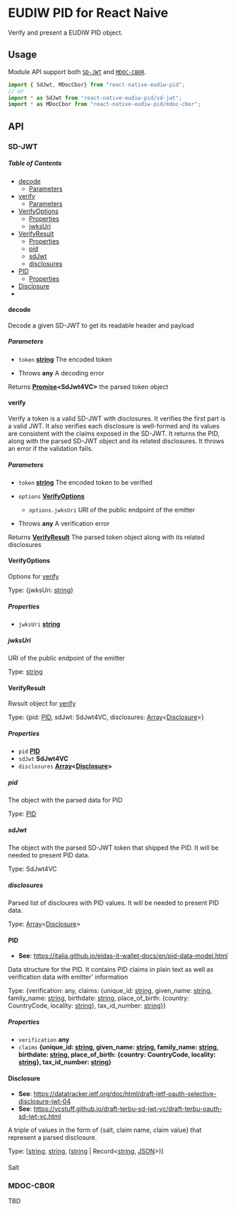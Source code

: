 # EUDIW PID for React Naive

Verify and present a EUDIW PID object.

## Usage

Module API support both [`SD-JWT`](https://italia.github.io/eidas-it-wallet-docs/en/pid-data-model.html#id1) and [`MDOC-CBOR`](https://italia.github.io/eidas-it-wallet-docs/en/pid-data-model.html#mdoc-cbor).

```ts
import { SdJwt, MDocCbor} from "react-native-eudiw-pid";
// or
import * as SdJwt from "react-native-eudiw-pid/sd-jwt";
import * as MDocCbor from "react-native-eudiw-pid/mdoc-cbor";
```

## API

### SD-JWT

<!-- Generated by documentation.js. Update this documentation by updating the source code. -->

##### Table of Contents

*   [decode](#decode)
    *   [Parameters](#parameters)
*   [verify](#verify)
    *   [Parameters](#parameters-1)
*   [VerifyOptions](#verifyoptions)
    *   [Properties](#properties)
    *   [jwksUri](#jwksuri)
*   [VerifyResult](#verifyresult)
    *   [Properties](#properties-1)
    *   [pid](#pid)
    *   [sdJwt](#sdjwt)
    *   [disclosures](#disclosures)
*   [PID](#pid-1)
    *   [Properties](#properties-2)
*   [Disclosure](#disclosure)
*   [](#)

#### decode

Decode a given SD-JWT to get its readable header and payload

##### Parameters

*   `token` **[string](https://developer.mozilla.org/docs/Web/JavaScript/Reference/Global_Objects/String)** The encoded token

<!---->

*   Throws **any** A decoding error

Returns **[Promise](https://developer.mozilla.org/docs/Web/JavaScript/Reference/Global_Objects/Promise)\<SdJwt4VC>** the parsed token object

#### verify

Verify a token is a valid SD-JWT with disclosures.
It verifies the first part is a valid JWT.
It also verifies each disclosure is well-formed and its values are consistent
with the claims exposed in the SD-JWT.
It returns the PID, along with the parsed SD-JWT object and its related disclosures.
It throws an error if the validation fails.

##### Parameters

*   `token` **[string](https://developer.mozilla.org/docs/Web/JavaScript/Reference/Global_Objects/String)** The encoded token to be verified
*   `options` **[VerifyOptions](#verifyoptions)**&#x20;

    *   `options.jwksUri`  URI of the public endpoint of the emitter

<!---->

*   Throws **any** A verification error

Returns **[VerifyResult](#verifyresult)** The parsed token object along with its related disclosures

#### VerifyOptions

Options for [verify](#verify)

Type: {jwksUri: [string](https://developer.mozilla.org/docs/Web/JavaScript/Reference/Global_Objects/String)}

##### Properties

*   `jwksUri` **[string](https://developer.mozilla.org/docs/Web/JavaScript/Reference/Global_Objects/String)**&#x20;

##### jwksUri

URI of the public endpoint of the emitter

Type: [string](https://developer.mozilla.org/docs/Web/JavaScript/Reference/Global_Objects/String)

#### VerifyResult

Rwsult object for [verify](#verify)

Type: {pid: [PID](#pid), sdJwt: SdJwt4VC, disclosures: [Array](https://developer.mozilla.org/docs/Web/JavaScript/Reference/Global_Objects/Array)<[Disclosure](#disclosure)>}

##### Properties

*   `pid` **[PID](#pid)**&#x20;
*   `sdJwt` **SdJwt4VC**&#x20;
*   `disclosures` **[Array](https://developer.mozilla.org/docs/Web/JavaScript/Reference/Global_Objects/Array)<[Disclosure](#disclosure)>**&#x20;

##### pid

The object with the parsed data for PID

Type: [PID](#pid)

##### sdJwt

The object with the parsed SD-JWT token that shipped the PID.
It will be needed to present PID data.

Type: SdJwt4VC

##### disclosures

Parsed list of discloures with PID values.
It will be needed to present PID data.

Type: [Array](https://developer.mozilla.org/docs/Web/JavaScript/Reference/Global_Objects/Array)<[Disclosure](#disclosure)>

#### PID

*   **See**: <https://italia.github.io/eidas-it-wallet-docs/en/pid-data-model.html>

Data structure for the PID.
It contains PID claims in plain text as well as verification data with emitter' information

Type: {verification: any, claims: {unique\_id: [string](https://developer.mozilla.org/docs/Web/JavaScript/Reference/Global_Objects/String), given\_name: [string](https://developer.mozilla.org/docs/Web/JavaScript/Reference/Global_Objects/String), family\_name: [string](https://developer.mozilla.org/docs/Web/JavaScript/Reference/Global_Objects/String), birthdate: [string](https://developer.mozilla.org/docs/Web/JavaScript/Reference/Global_Objects/String), place\_of\_birth: {country: CountryCode, locality: [string](https://developer.mozilla.org/docs/Web/JavaScript/Reference/Global_Objects/String)}, tax\_id\_number: [string](https://developer.mozilla.org/docs/Web/JavaScript/Reference/Global_Objects/String)}}

##### Properties

*   `verification` **any**&#x20;
*   `claims` **{unique\_id: [string](https://developer.mozilla.org/docs/Web/JavaScript/Reference/Global_Objects/String), given\_name: [string](https://developer.mozilla.org/docs/Web/JavaScript/Reference/Global_Objects/String), family\_name: [string](https://developer.mozilla.org/docs/Web/JavaScript/Reference/Global_Objects/String), birthdate: [string](https://developer.mozilla.org/docs/Web/JavaScript/Reference/Global_Objects/String), place\_of\_birth: {country: CountryCode, locality: [string](https://developer.mozilla.org/docs/Web/JavaScript/Reference/Global_Objects/String)}, tax\_id\_number: [string](https://developer.mozilla.org/docs/Web/JavaScript/Reference/Global_Objects/String)}**&#x20;

#### Disclosure

*   **See**: <https://datatracker.ietf.org/doc/html/draft-ietf-oauth-selective-disclosure-jwt-04>
*   **See**: <https://vcstuff.github.io/draft-terbu-sd-jwt-vc/draft-terbu-oauth-sd-jwt-vc.html>

A triple of values in the form of {salt, claim name, claim value} that represent a parsed disclosure.

Type: \[[string](https://developer.mozilla.org/docs/Web/JavaScript/Reference/Global_Objects/String), [string](https://developer.mozilla.org/docs/Web/JavaScript/Reference/Global_Objects/String), ([string](https://developer.mozilla.org/docs/Web/JavaScript/Reference/Global_Objects/String) | Record<[string](https://developer.mozilla.org/docs/Web/JavaScript/Reference/Global_Objects/String), [JSON](https://developer.mozilla.org/docs/Web/JavaScript/Reference/Global_Objects/JSON)>)]

####

Salt

### MDOC-CBOR

TBD
